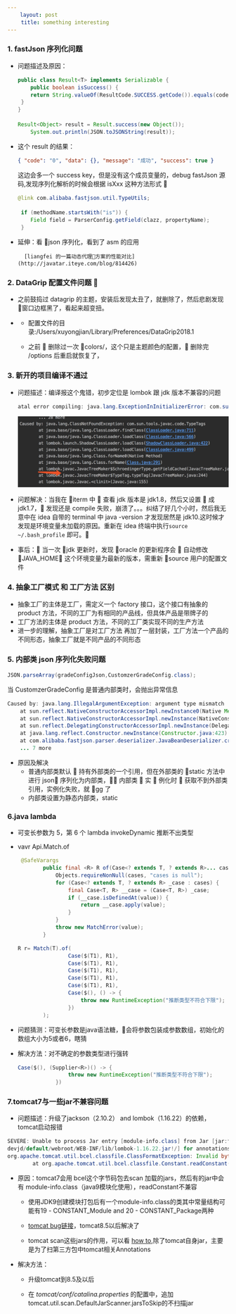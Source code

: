 ```yaml
---
    layout: post
　　 title: something interesting
---
```


### 1. fastJson 序列化问题

- 问题描述及原因：

  ```java
  public class Result<T> implements Serializable {
      public boolean isSuccess() {
      return String.valueOf(ResultCode.SUCCESS.getCode()).equals(code);
   }
  }

  Result<Object> result = Result.success(new Object());
      System.out.println(JSON.toJSONString(result));

  ```

- 这个 result 的结果：

  ```json
  { "code": "0", "data": {}, "message": "成功", "success": true }
  ```

  这边会多一个 success key，但是没有这个成员变量的，debug fastJson 源码,发现序列化解析的时候会根据 isXxx 这种方法形式 

  ```java
  @link com.alibaba.fastjson.util.TypeUtils;

   if (methodName.startsWith("is")) {
      Field field = ParserConfig.getField(clazz, propertyName);
   }
  ```

- 延伸：看 json 序列化，看到了 asm 的应用

        [liangfei 的一篇动态代理方案的性能对比](http://javatar.iteye.com/blog/814426)

### 2. DataGrip 配置文件问题 

- 之前鼓捣过 datagrip 的主题，安装后发现太丑了，就删除了，然后悲剧发现  窗口边框黑了，看起来超变扭。
- - 配置文件的目录:/Users/xuyongjian/Library/Preferences/DataGrip2018.1

  - 之前  删除过一次 colors/，这个只是主题颜色的配置， 删除完 /options 后重启就恢复了，

### 3. 新开的项目编译不通过

- 问题描述：编译报这个鬼错，初步定位是 lombok 跟 jdk 版本不兼容的问题

  ```java
  atal error compiling: java.lang.ExceptionInInitializerError: com.sun.tools.javac.code.TypeTags -> [Help 1]
  ```

  ![lombok异常信息](/images/lombok_e.jpg)

* 问题解决：当我在 iterm 中  查看 jdk 版本是 jdk1.8，然后又设置  成 jdk1.7， 发现还是 compile 失败，崩溃了。。。纠结了好几个小时，然后我无意中在 idea 自带的 terminal 中 java -version 才发现居然是 jdk10.这时候才发现是环境变量未加载的原因。重新在 idea 终端中执行`source ~/.bash_profile` 即可。

* 事后： 当一次 jdk 更新时，发现 oracle 的更新程序会  自动修改 JAVA_HOME 这个环境变量为最新的版本，需重新 source 用户的配置文件

### 4. 抽象工厂模式 和 工厂方法 区别

- 抽象工厂的主体是工厂，需定义一个 factory 接口，这个接口有抽象的 product 方法，不同的工厂为有相同的产品线，但具体产品是带牌子的
- 工厂方法的主体是 product 方法，不同的工厂类实现不同的生产方法
- 进一步的理解，抽象工厂是对工厂方法 再加了一层封装，工厂方法一个产品的不同形态，抽象工厂就是不同产品的不同形态

### 5. 内部类 json 序列化失败问题

```java
JSON.parseArray(gradeConfigJson,CustomzerGradeConfig.class);
```

当 CustomzerGradeConfig 是普通内部类时，会抛出异常信息

```java
Caused by: java.lang.IllegalArgumentException: argument type mismatch
	at sun.reflect.NativeConstructorAccessorImpl.newInstance0(Native Method)
	at sun.reflect.NativeConstructorAccessorImpl.newInstance(NativeConstructorAccessorImpl.java:62)
	at sun.reflect.DelegatingConstructorAccessorImpl.newInstance(DelegatingConstructorAccessorImpl.java:45)
	at java.lang.reflect.Constructor.newInstance(Constructor.java:423)
	at com.alibaba.fastjson.parser.deserializer.JavaBeanDeserializer.createInstance(JavaBeanDeserializer.java:113)
	... 7 more
```

- 原因及解决
  - 普通内部类默认  持有外部类的一个引用，但在外部类的 static 方法中进行 json 序列化为内部类， 内部类  实  例化时  获取不到外部类引用，实例化失败，就 gg 了
  - 内部类设置为静态内部类，static

### 6.java lambda

- 可变长参数为 5，第 6 个 lambda invokeDynamic 推断不出类型
- vavr Api.Match.of

    ```java
     @SafeVarargs
            public final <R> R of(Case<? extends T, ? extends R>... cases) {
                Objects.requireNonNull(cases, "cases is null");
                for (Case<? extends T, ? extends R> _case : cases) {
                    final Case<T, R> __case = (Case<T, R>) _case;
                    if (__case.isDefinedAt(value)) {
                        return __case.apply(value);
                    }
                }
                throw new MatchError(value);
            }
    ```

    ```java
    R r= Match(T).of(
                    Case($(T1), R1),
                    Case($(T1), R1),
                    Case($(T1), R1),
                    Case($(T1), R1),
                    Case($(T1), R1),
                    Case($(), () -> {
                        throw new RuntimeException("推断类型不符合下限");
                    })
            );
    ```

- 问题猜测：可变长参数是java语法糖，会将参数包装成参数数组，初始化的数组大小为5或者6，瞎猜

- 解决方法：对不确定的参数类型进行强转
  ```java
  Case($(), (Supplier<R>)() -> {
                  throw new RuntimeException("推断类型不符合下限");
              })
  ```

### 7.tomcat7与一些jar不兼容问题
- 问题描述：升级了jackson（2.10.2） and lombok（1.16.22）的依赖，tomcat启动报错
```java
SEVERE: Unable to process Jar entry [module-info.class] from Jar [jar:file:/home/ewallet/risk-feature/risk-feature-
devjd/default/webroot/WEB-INF/lib/lombok-1.16.22.jar!/] for annotations
org.apache.tomcat.util.bcel.classfile.ClassFormatException: Invalid byte tag in constant pool: 19
        at org.apache.tomcat.util.bcel.classfile.Constant.readConstant(Constant.java:136)
```

- 原因：tomcat7会用 bcel这个字节码包去scan 加载的jars，然后有的jar中会有 module-info.class（java9模块化使用），readConstant不兼容
  * 使用JDK9创建模块打包后有一个module-info.class的类其中常量结构可能有19 - CONSTANT_Module and  20 - CONSTANT_Package两种
  
  * [tomcat bug链接](https://bz.apache.org/bugzilla/show_bug.cgi?id=60688)，tomcat8.5以后解决了

  * tomcat scan这些jars的作用，可以看 [how to](https://cwiki.apache.org/confluence/display/TOMCAT/HowTo+FasterStartUp),除了tomcat自身jar，主要是为了扫第三方包中tomcat相关Annotations

- 解决方法：
  * 升级tomcat到8.5及以后

  * 在 *tomcat/conf/catalina.properties* 的配置中，追加tomcat.util.scan.DefaultJarScanner.jarsToSkip的不扫描jar